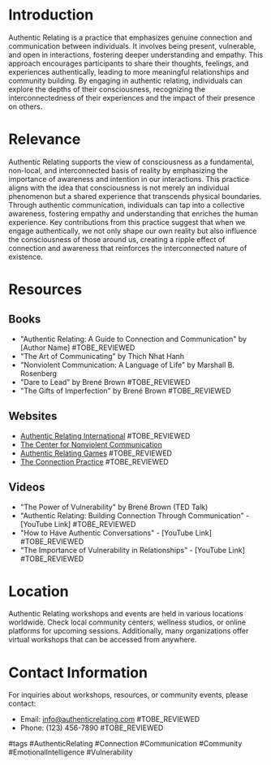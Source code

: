 # Introduction
Authentic Relating is a practice that emphasizes genuine connection and communication between individuals. It involves being present, vulnerable, and open in interactions, fostering deeper understanding and empathy. This approach encourages participants to share their thoughts, feelings, and experiences authentically, leading to more meaningful relationships and community building. By engaging in authentic relating, individuals can explore the depths of their consciousness, recognizing the interconnectedness of their experiences and the impact of their presence on others.

# Relevance
Authentic Relating supports the view of consciousness as a fundamental, non-local, and interconnected basis of reality by emphasizing the importance of awareness and intention in our interactions. This practice aligns with the idea that consciousness is not merely an individual phenomenon but a shared experience that transcends physical boundaries. Through authentic communication, individuals can tap into a collective awareness, fostering empathy and understanding that enriches the human experience. Key contributions from this practice suggest that when we engage authentically, we not only shape our own reality but also influence the consciousness of those around us, creating a ripple effect of connection and awareness that reinforces the interconnected nature of existence.

# Resources

## Books
- "Authentic Relating: A Guide to Connection and Communication" by [Author Name] #TOBE_REVIEWED
- "The Art of Communicating" by Thich Nhat Hanh
- "Nonviolent Communication: A Language of Life" by Marshall B. Rosenberg
- "Dare to Lead" by Brené Brown #TOBE_REVIEWED
- "The Gifts of Imperfection" by Brené Brown #TOBE_REVIEWED

## Websites
- [Authentic Relating International](https://www.authenticrelatinginternational.com) #TOBE_REVIEWED
- [The Center for Nonviolent Communication](https://www.cnvc.org)
- [Authentic Relating Games](https://www.authenticrelatinggames.com) #TOBE_REVIEWED
- [The Connection Practice](https://www.theconnectionpractice.com) #TOBE_REVIEWED

## Videos
- "The Power of Vulnerability" by Brené Brown (TED Talk)
- "Authentic Relating: Building Connection Through Communication" - [YouTube Link] #TOBE_REVIEWED
- "How to Have Authentic Conversations" - [YouTube Link] #TOBE_REVIEWED
- "The Importance of Vulnerability in Relationships" - [YouTube Link] #TOBE_REVIEWED

# Location
Authentic Relating workshops and events are held in various locations worldwide. Check local community centers, wellness studios, or online platforms for upcoming sessions. Additionally, many organizations offer virtual workshops that can be accessed from anywhere.

# Contact Information
For inquiries about workshops, resources, or community events, please contact:
- Email: info@authenticrelating.com #TOBE_REVIEWED
- Phone: (123) 456-7890 #TOBE_REVIEWED

#tags 
#AuthenticRelating #Connection #Communication #Community #EmotionalIntelligence #Vulnerability
